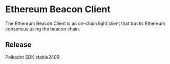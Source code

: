 # Ethereum Beacon Client

The Ethereum Beacon Client is an on-chain light client that tracks Ethereum consensus using the beacon chain.


## Release

Polkadot SDK stable2409
